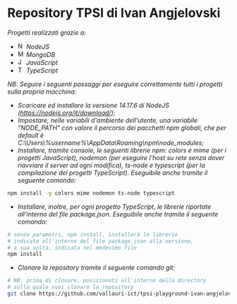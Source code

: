 # Repository TPSI di Ivan Angjelovski

*Progetti realizzati grazie a:*

  - <img src="https://upload.wikimedia.org/wikipedia/commons/thumb/d/d9/Node.js_logo.svg/1200px-Node.js_logo.svg.png" alt="NodeJS" style="height: 15px;"> *NodeJS*
  - <img src="https://upload.wikimedia.org/wikipedia/commons/thumb/9/93/MongoDB_Logo.svg/2560px-MongoDB_Logo.svg.png" alt="MongoDB" style="height: 15px;"> *MongoDB*
  - <img src="https://upload.wikimedia.org/wikipedia/commons/7/73/Javascript-736400_960_720.png" alt="JavaScript" style="height: 15px;"> *JavaScript*
  - <img src="https://devexp.io/wp-content/uploads/2019/05/ts.png" alt="TypeScript" style="height: 15px;"> *TypeScript*

*NB: Seguire i seguenti passaggi per eseguire correttamente tutti i progetti sulla propria macchina:*
  - *Scaricare ed installare la versione 14.17.6 di NodeJS (https://nodejs.org/it/download/);*
  - *Impostare, nelle variabili d'ambiente dell'utente, una variabile "NODE_PATH" con valore il percorso dei pacchetti npm globali, che per default è C:\Users\\%username%\AppData\Roaming\npm\node_modules;*
  - *Installare, tramite console, le seguenti librerie npm: colors e mime (per i progetti JavaScript), nodemon (per eseguire l'host su rete senza dover riavviare il server ad ogni modifica), ts-node e typescript (per la compilazione dei progetti TypeScript). Eseguibile anche tramite il seguente comando:*
```bash
npm install -g colors mime nodemon ts-node typescript
```
  - *Installare, inoltre, per ogni progetto TypeScript, le librerie riportate all'interno del file package.json. Eseguibile anche tramite il seguente comando:*
```bash
# senza parametri, npm install, installerà le librerie
# indicate all'interno del file package.json alla versione,
# a sua volta, indicata nel medesimo file
npm install
```
  - *Clonare la repository tramite il seguente comando git:*
```bash
# NB: prima di clonare, posizionati all'interno della directory
# sulla quale vuoi clonare la repository
git clone https://github.com/vallauri-ict/tpsi-playground-ivan-angjelovski-1.git
```
